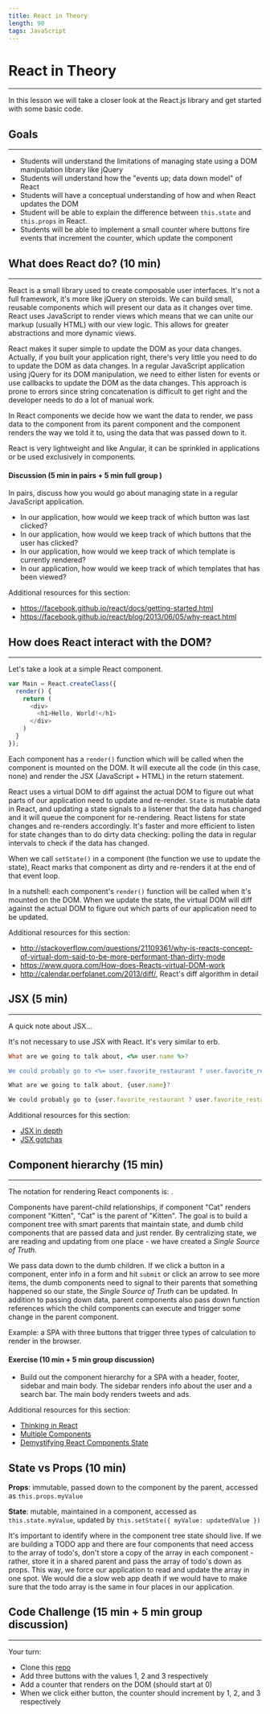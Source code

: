```yaml
---
title: React in Theory
length: 90
tags: JavaScript
---
```


# React in Theory
---
In this lesson we will take a closer look at the React.js library and get started with some basic code.

## Goals
---
* Students will understand the limitations of managing state using a DOM manipulation library like jQuery
* Students will understand how the "events up; data down model" of React
* Students will have a conceptual understanding of how and when React updates the DOM
* Student will be able to explain the difference between `this.state` and `this.props` in React.
* Students will be able to implement a small counter where buttons fire events that increment the counter, which update the component

## What does React do? (10 min)
---
React is a small library used to create composable user interfaces. It's not a full framework, it's more like jQuery on steroids. We can build small, reusable components which will present our data as it changes over time. React uses JavaScript to render views which means that we can unite our markup (usually HTML)
with our view logic. This allows for greater abstractions and more dynamic views.

React makes it super simple to update the DOM as your data changes. Actually, if you built your application right, there's very little you need to do to update the DOM as data changes. In a regular JavaScript application using jQuery for its DOM manipulation, we need to either listen for events or use callbacks to update the DOM as the data changes. This approach is prone to errors since string concatenation is difficult to get right and the developer needs to do a lot of manual work.

In React components we decide how we want the data to render, we pass data to the component from its parent component and the component renders the way we told it to, using the data that was passed down to it.

React is very lightweight and like Angular, it can be sprinkled in applications or be used exclusively in components.

#### Discussion (5 min in pairs + 5 min full group )

In pairs, discuss how you would go about managing state in a regular JavaScript application.

* In our application, how would we keep track of which button was last clicked?
* In our application, how would we keep track of which buttons that the user has clicked?
* In our application, how would we keep track of which template is currently rendered?
* In our application, how would we keep track of which templates that has been viewed?  

Additional resources for this section:
- https://facebook.github.io/react/docs/getting-started.html
- https://facebook.github.io/react/blog/2013/06/05/why-react.html

## How does React interact with the DOM?
---
Let's take a look at a simple React component.

```js
var Main = React.createClass({
  render() {
    return (
      <div>
        <h1>Hello, World!</h1>
      </div>
    )
  }
});
```

Each component has a `render()` function which will be called when the component is mounted on the DOM. It will execute all the code (in this case, none) and render the JSX (JavaScript + HTML) in the return statement.

React uses a virtual DOM to diff against the actual DOM to figure out what parts of our application need to update and re-render. `State` is mutable data in React, and updating a state signals to a listener that the data has changed and it will queue the component for re-rendering. React listens for state changes and re-renders accordingly. It's faster and more efficient to listen for state changes than to do dirty data checking: polling the data in regular intervals to check if the data has changed.

When we call `setState()` in a component (the function we use to update the state), React marks that component as dirty and re-renders it at the end of that event loop.

In a nutshell: each component's `render()` function will be called when it's mounted on the DOM. When we update the state, the virtual DOM will diff against the actual DOM to figure out which parts of our application need to be updated.

Additional resources for this section:
- http://stackoverflow.com/questions/21109361/why-is-reacts-concept-of-virtual-dom-said-to-be-more-performant-than-dirty-mode
- https://www.quora.com/How-does-Reacts-virtual-DOM-work
- http://calendar.perfplanet.com/2013/diff/, React's diff algorithm in detail  

## JSX (5 min)
---
A quick note about JSX...

It's not necessary to use JSX with React. It's very similar to erb.

```rb
What are we going to talk about, <%= user.name %>?

We could probably go to <%= user.favorite_restaurant ? user.favorite_restaurant : 'Protein Bar' %>.
```

```js
What are we going to talk about, {user.name}?

We could probably go to {user.favorite_restaurant ? user.favorite_restaurant : 'Protein Bar'}.
```

Additional resources for this section:

- [JSX in depth](https://facebook.github.io/react/docs/jsx-in-depth.html)
- [JSX gotchas](https://facebook.github.io/react/docs/jsx-gotchas.html)

## Component hierarchy (15 min)
---
The notation for rendering React components is: <ComponentName />.

Components have parent-child relationships, if component "Cat" renders component "Kitten", "Cat" is the parent of "Kitten". The goal is to build a component tree with smart parents that maintain state, and dumb child components that are passed data and just render. By centralizing state, we are reading and updating from one place - we have created a *Single Source of Truth*.

We pass data down to the dumb children. If we click a button in a component, enter info in a form and hit `submit` or click an arrow to see more items, the dumb components need to signal to their parents that something happened so our state, the *Single Source of Truth* can be updated. In addition to passing down data, parent components also pass down function references which the child components can execute and trigger some change in the parent component.

Example: a SPA with three buttons that trigger three types of calculation to render in the browser.

#### Exercise (10 min + 5 min group discussion)

* Build out the component hierarchy for a SPA with a header, footer, sidebar and main body. The sidebar renders info about the user and a search bar. The main body renders tweets and ads.  

Additional resources for this section:

- [Thinking in React](https://facebook.github.io/react/docs/thinking-in-react.html)
- [Multiple Components](https://facebook.github.io/react/docs/multiple-components.html)
- [Demystifying React Components State](http://www.sitepoint.com/demystifying-react-components-state/)

## State vs Props (10 min)

**Props**: immutable, passed down to the component by the parent, accessed as `this.props.myValue`

**State**: mutable, maintained in a component, accessed as `this.state.myValue`, updated by `this.setState({ myValue: updatedValue })`

It's important to identify where in the component tree state should live. If we are building a TODO app and there are four components that need access to the array of todo's, don't store a copy of the array in each component - rather, store it in a shared parent and pass the array of todo's down as props. This way, we force our application to read and update the array in one spot. We would die a slow web app death if we would have to make sure that the todo array is the same in four places in our application.  

## Code Challenge (15 min + 5 min group discussion)
---
Your turn:

- Clone this [repo](https://github.com/applegrain/react-starter-repo)
- Add three buttons with the values 1, 2 and 3 respectively
- Add a counter that renders on the DOM (should start at 0)
- When we click either button, the counter should increment by 1, 2, and 3 respectively
